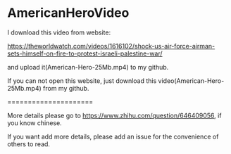 # AmericanHeroVideo
I download this video from website:

https://theworldwatch.com/videos/1616102/shock-us-air-force-airman-sets-himself-on-fire-to-protest-israeli-palestine-war/

and upload it(American-Hero-25Mb.mp4) to my github.

If you can not open this website, just download this video(American-Hero-25Mb.mp4) from my github.

=====================

More details please go to https://www.zhihu.com/question/646409056, if you know chinese.

If you want add more details, please add an issue for the convenience of others to read.
